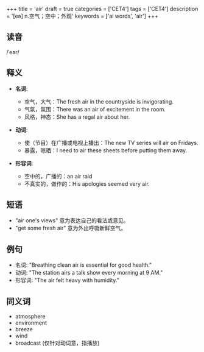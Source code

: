 +++
title = 'air'
draft = true
categories = ['CET4']
tags = ['CET4']
description = '[eə] n.空气；空中；外观'
keywords = ['ai words', 'air']
+++

## 读音
/ˈeər/

## 释义
- **名词**:
  - 空气，大气：The fresh air in the countryside is invigorating.
  - 气氛，氛围：There was an air of excitement in the room.
  - 风格，神态：She has a regal air about her.

- **动词**:
  - 使（节目）在广播或电视上播出：The new TV series will air on Fridays.
  - 暴露，晾晒：I need to air these sheets before putting them away.

- **形容词**:
  - 空中的，广播的：an air raid
  - 不真实的，做作的：His apologies seemed very air.

## 短语
- "air one's views" 意为表达自己的看法或意见。
- "get some fresh air" 意为外出呼吸新鲜空气。

## 例句
- 名词: "Breathing clean air is essential for good health."
- 动词: "The station airs a talk show every morning at 9 AM."
- 形容词: "The air felt heavy with humidity."

## 同义词
- atmosphere
- environment
- breeze
- wind
- broadcast (仅针对动词意，指播放)
